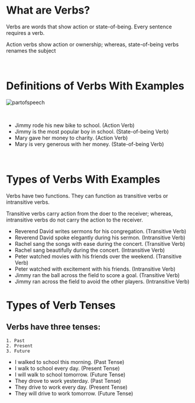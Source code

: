 # What are Verbs?

Verbs are words that show action or state-of-being. Every sentence requires a verb.

Action verbs show action or ownership; whereas, state-of-being verbs renames the subject

<br>

# Definitions of Verbs With Examples

![partofspeech](http://localhost:8080/images/verb.png)

<br>

- Jimmy rode his new bike to school. (Action Verb)
- Jimmy is the most popular boy in school. (State-of-being Verb)
- Mary gave her money to charity. (Action Verb)
- Mary is very generous with her money. (State-of-being Verb)

<br>

# Types of Verbs With Examples

Verbs have two functions. They can function as transitive verbs or intransitive verbs.

Transitive verbs carry action from the doer to the receiver; whereas, intransitive verbs do not carry the action to the receiver.

- Reverend David writes sermons for his congregation. (Transitive Verb)
- Reverend David spoke elegantly during his sermon. (Intransitive Verb)
- Rachel sang the songs with ease during the concert. (Transitive Verb)
- Rachel sang beautifully during the concert. (Intransitive Verb)
- Peter watched movies with his friends over the weekend. (Transitive Verb)
- Peter watched with excitement with his friends. (Intransitive Verb)
- Jimmy ran the ball across the field to score a goal. (Transitive Verb)
- Jimmy ran across the field to avoid the other players. (Intransitive Verb)

# Types of Verb Tenses

## Verbs have three tenses:

    1. Past
    2. Present
    3. Future

- I walked to school this morning. (Past Tense)
- I walk to school every day. (Present Tense)
- I will walk to school tomorrow. (Future Tense)
- They drove to work yesterday. (Past Tense)
- They drive to work every day. (Present Tense)
- They will drive to work tomorrow. (Future Tense)
